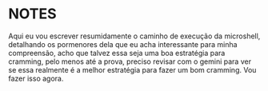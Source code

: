 # NOTES

Aqui eu vou escrever resumidamente o caminho de execução da microshell, detalhando os pormenores dela que eu acha interessante para minha compreensão, acho que talvez essa seja uma boa estratégia para cramming, pelo menos até a prova, preciso revisar com o gemini para ver se essa realmente é a melhor estratégia para fazer um bom cramming. Vou fazer isso agora.
